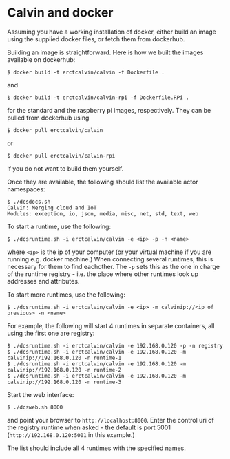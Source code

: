 # Calvin and docker

Assuming you have a working installation of docker, either build an image using the
supplied docker files, or fetch them from dockerhub.

Building an image is straightforward. Here is how we built the images available on
dockerhub:

    $ docker build -t erctcalvin/calvin -f Dockerfile .

and

    $ docker build -t erctcalvin/calvin-rpi -f Dockerfile.RPi .
	
for the standard and the raspberry pi images, respectively. They can be pulled from dockerhub using

    $ docker pull erctcalvin/calvin

or

    $ docker pull erctcalvin/calvin-rpi
	
if you do not want to build them yourself.


Once they are available, the following should list the available actor namespaces:

    $ ./dcsdocs.sh
    Calvin: Merging cloud and IoT
    Modules: exception, io, json, media, misc, net, std, text, web

To start a runtime, use the following:

    $ ./dcsruntime.sh -i erctcalvin/calvin -e <ip> -p -n <name>

where `<ip>` is the ip of your computer (or your virtual machine if you are running e.g. docker machine.) When connecting several runtimes, this is necessary for them to find eachother. The `-p` sets this as the one in charge of the runtime registry - i.e. the place where other runtimes look up addresses and attributes.
	
To start more runtimes, use the following:

    $ ./dcsruntime.sh -i erctcalvin/calvin -e <ip> -m calvinip://<ip of previous> -n <name>
	
For example, the following will start 4 runtimes in separate containers, all using the first one are registry:

    $ ./dcsruntime.sh -i erctcalvin/calvin -e 192.168.0.120 -p -n registry
	$ ./dcsruntime.sh -i erctcalvin/calvin -e 192.168.0.120 -m calvinip://192.168.0.120 -n runtime-1
	$ ./dcsruntime.sh -i erctcalvin/calvin -e 192.168.0.120 -m calvinip://192.168.0.120 -n runtime-2
	$ ./dcsruntime.sh -i erctcalvin/calvin -e 192.168.0.120 -m calvinip://192.168.0.120 -n runtime-3

Start the web interface:

    $ ./dcsweb.sh 8000
	
and point your browser to `http://localhost:8000`. Enter the control uri of the registry runtime when asked - the default is port 5001 (`http://192.168.0.120:5001` in this example.)

The list should include all 4 runtimes with the specified names.